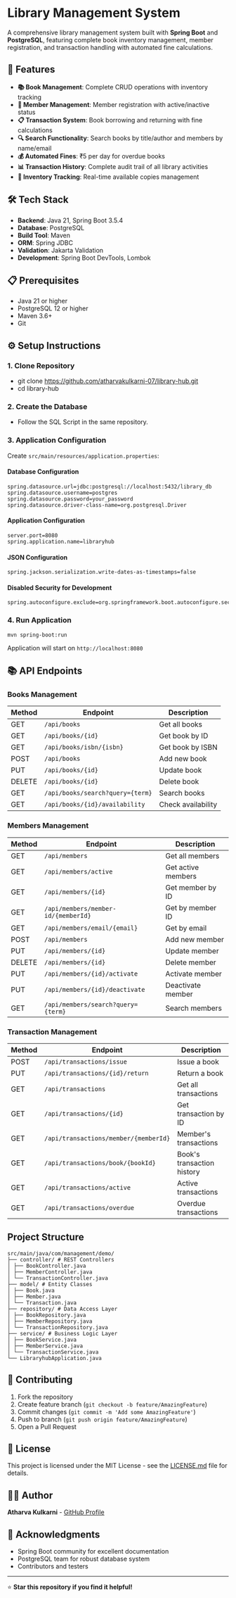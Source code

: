 # Library Management System

A comprehensive library management system built with **Spring Boot** and **PostgreSQL**, featuring complete book inventory management, member registration, and transaction handling with automated fine calculations.

## 🚀 Features

- **📚 Book Management**: Complete CRUD operations with inventory tracking
- **👥 Member Management**: Member registration with active/inactive status
- **📋 Transaction System**: Book borrowing and returning with fine calculations
- **🔍 Search Functionality**: Search books by title/author and members by name/email
- **💰 Automated Fines**: ₹5 per day for overdue books
- **📊 Transaction History**: Complete audit trail of all library activities
- **🎯 Inventory Tracking**: Real-time available copies management

## 🛠️ Tech Stack

- **Backend**: Java 21, Spring Boot 3.5.4
- **Database**: PostgreSQL
- **Build Tool**: Maven
- **ORM**: Spring JDBC
- **Validation**: Jakarta Validation
- **Development**: Spring Boot DevTools, Lombok

## 📋 Prerequisites

- Java 21 or higher
- PostgreSQL 12 or higher
- Maven 3.6+
- Git

## ⚙️ Setup Instructions

### 1. Clone Repository
- git clone https://github.com/atharvakulkarni-07/library-hub.git
- cd library-hub

### 2. Create the Database 
- Follow the SQL Script in the same repository.


### 3. Application Configuration
Create `src/main/resources/application.properties`:

#### Database Configuration
```
spring.datasource.url=jdbc:postgresql://localhost:5432/library_db
spring.datasource.username=postgres
spring.datasource.password=your_password
spring.datasource.driver-class-name=org.postgresql.Driver
```

#### Application Configuration
```
server.port=8080
spring.application.name=libraryhub
```

#### JSON Configuration
```
spring.jackson.serialization.write-dates-as-timestamps=false
```

#### Disabled Security for Development
```
spring.autoconfigure.exclude=org.springframework.boot.autoconfigure.security.servlet.SecurityAutoConfiguration,org.springframework.boot.actuate.autoconfigure.security.servlet.ManagementWebSecurityAutoConfiguration
```


### 4. Run Application
```commandline
mvn spring-boot:run
```

Application will start on `http://localhost:8080`

## 📚 API Endpoints

### Books Management
| Method | Endpoint | Description |
|--------|----------|-------------|
| GET | `/api/books` | Get all books |
| GET | `/api/books/{id}` | Get book by ID |
| GET | `/api/books/isbn/{isbn}` | Get book by ISBN |
| POST | `/api/books` | Add new book |
| PUT | `/api/books/{id}` | Update book |
| DELETE | `/api/books/{id}` | Delete book |
| GET | `/api/books/search?query={term}` | Search books |
| GET | `/api/books/{id}/availability` | Check availability |

### Members Management
| Method | Endpoint | Description |
|--------|----------|-------------|
| GET | `/api/members` | Get all members |
| GET | `/api/members/active` | Get active members |
| GET | `/api/members/{id}` | Get member by ID |
| GET | `/api/members/member-id/{memberId}` | Get by member ID |
| GET | `/api/members/email/{email}` | Get by email |
| POST | `/api/members` | Add new member |
| PUT | `/api/members/{id}` | Update member |
| DELETE | `/api/members/{id}` | Delete member |
| PUT | `/api/members/{id}/activate` | Activate member |
| PUT | `/api/members/{id}/deactivate` | Deactivate member |
| GET | `/api/members/search?query={term}` | Search members |

### Transaction Management
| Method | Endpoint | Description |
|--------|----------|-------------|
| POST | `/api/transactions/issue` | Issue a book |
| PUT | `/api/transactions/{id}/return` | Return a book |
| GET | `/api/transactions` | Get all transactions |
| GET | `/api/transactions/{id}` | Get transaction by ID |
| GET | `/api/transactions/member/{memberId}` | Member's transactions |
| GET | `/api/transactions/book/{bookId}` | Book's transaction history |
| GET | `/api/transactions/active` | Active transactions |
| GET | `/api/transactions/overdue` | Overdue transactions |


## Project Structure
```commandline
src/main/java/com/management/demo/
├── controller/ # REST Controllers
│ ├── BookController.java
│ ├── MemberController.java
│ └── TransactionController.java
├── model/ # Entity Classes
│ ├── Book.java
│ ├── Member.java
│ └── Transaction.java
├── repository/ # Data Access Layer
│ ├── BookRepository.java
│ ├── MemberRepository.java
│ └── TransactionRepository.java
├── service/ # Business Logic Layer
│ ├── BookService.java
│ ├── MemberService.java
│ └── TransactionService.java
└── LibraryhubApplication.java
```

## 🤝 Contributing

1. Fork the repository
2. Create feature branch (`git checkout -b feature/AmazingFeature`)
3. Commit changes (`git commit -m 'Add some AmazingFeature'`)
4. Push to branch (`git push origin feature/AmazingFeature`)
5. Open a Pull Request

## 📄 License

This project is licensed under the MIT License - see the [LICENSE.md](LICENSE.md) file for details.

## 👨‍💻 Author

**Atharva Kulkarni** - [GitHub Profile](https://github.com/atharvakulkarni-07)

## 🙏 Acknowledgments

- Spring Boot community for excellent documentation
- PostgreSQL team for robust database system
- Contributors and testers

---

⭐ **Star this repository if you find it helpful!**